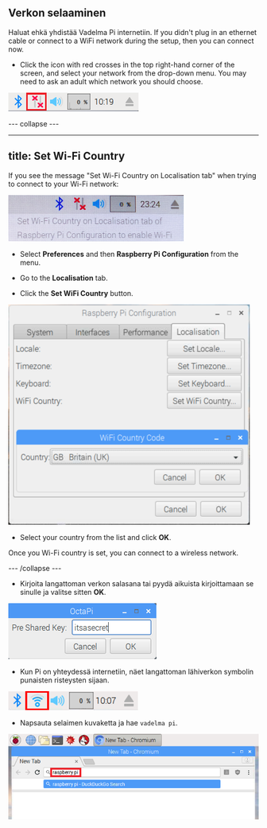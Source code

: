 ## Verkon selaaminen

Haluat ehkä yhdistää Vadelma Pi internetiin. If you didn't plug in an ethernet cable or connect to a WiFi network during the setup, then you can connect now.

+ Click the icon with red crosses in the top right-hand corner of the screen, and select your network from the drop-down menu. You may need to ask an adult which network you should choose.

![No wifi](images/no-wifi.png)

\--- collapse \---

* * *

## title: Set Wi-Fi Country

If you see the message "Set Wi-Fi Country on Localisation tab" when trying to connect to your Wi-Fi network:

![set wifi country](images/pi-set-wifi-country.png)

+ Select **Preferences** and then **Raspberry Pi Configuration** from the menu.

+ Go to the **Localisation** tab.

+ Click the **Set WiFi Country** button.

![select wifi country](images/pi-select-wifi-country.png)

+ Select your country from the list and click **OK**.

Once you Wi-Fi country is set, you can connect to a wireless network.

\--- /collapse \---

+ Kirjoita langattoman verkon salasana tai pyydä aikuista kirjoittamaan se sinulle ja valitse sitten **OK**.

![Type in password](images/type-password.png)

+ Kun Pi on yhteydessä internetiin, näet langattoman lähiverkon symbolin punaisten risteysten sijaan.

![screenshot](images/pi-wifi.png)

+ Napsauta selaimen kuvaketta ja hae `vadelma pi`.

![screenshot](images/pi-browser.png)
